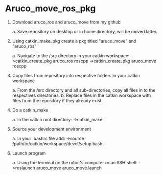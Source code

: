 # Aruco_move_ros_pkg

1. Download aruco_ros and aruco_move from my github
	
	a. Save repository on desktop or in home directory, will be moved latter.

2. Using catkin_make_pkg create a pkg titled "aruco_move" and "aruco_ros"
	
	a. Navigate to the /src directory in your catkin workspace:
		->catkin_create_pkg aruco_ros roscpp
		->catkin_create_pkg aruco_move roscpp

3. Copy files from repository into respective folders in your catkin workspace
	
	a. From the /src directory and all sub-directories, copy all files in to the respectives directories.
	b. Replace files in the catkin workspace with files from the repository if they already exist.
	
4. Do a catkin_make
	
	a. In the catkin root directory:
		->catkin_make

5. Source your development environment
	
	a. In your .bashrc file add:
		->source /path/to/catkin/workspace/devel/setup.bash

6. Launch program
	
	a. Using the terminal on the robot's computer or an SSH shell:
		->roslaunch aruco_move aruco_move.launch
